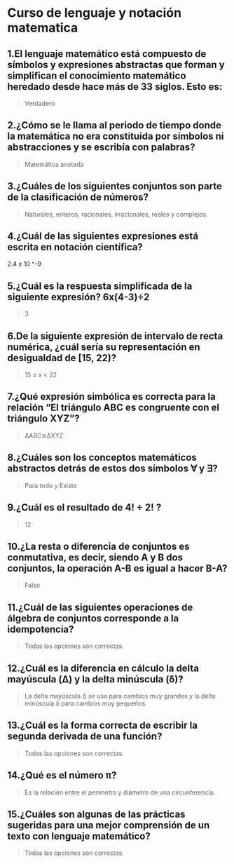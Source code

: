 # Curso de lenguaje y notación matematica
## 1.El lenguaje matemático está compuesto de símbolos y expresiones abstractas que forman y simplifican el conocimiento matemático heredado desde hace más de 33 siglos. Esto es:
> Verdadero

## 2.¿Cómo se le llama al periodo de tiempo donde la matemática no era constituida por símbolos ni abstracciones y se escribía con palabras?
> Matemática anotada

## 3.¿Cuáles de los siguientes conjuntos son parte de la clasificación de números?
> Naturales, enteros, racionales, irracionales, reales y complejos.

## 4.¿Cuál de las siguientes expresiones está escrita en notación científica?
2.4 x 10 ^-9

## 5.¿Cuál es la respuesta simplificada de la siguiente expresión? 6x(4-3)÷2
> 3

## 6.De la siguiente expresión de intervalo de recta numérica, ¿cuál sería su representación en desigualdad de [15, 22)?
> 15 ≤ x < 22

## 7.¿Qué expresión simbólica es correcta para la relación “El triángulo ABC es congruente con el triángulo XYZ”?
> ΔABC≅ΔXYZ

## 8.¿Cuáles son los conceptos matemáticos abstractos detrás de estos dos símbolos ∀ y ∃?
> Para todo y Existe

## 9.¿Cuál es el resultado de 4! ÷ 2! ?
> 12

## 10.¿La resta o diferencia de conjuntos es conmutativa, es decir, siendo A y B dos conjuntos, la operación A-B es igual a hacer B-A?
> Falso

## 11.¿Cuál de las siguientes operaciones de álgebra de conjuntos corresponde a la idempotencia?
> Todas las opciones son correctas.

## 12.¿Cuál es la diferencia en cálculo la delta mayúscula (Δ) y la delta minúscula (δ)?

> La delta mayúscula Δ se usa para cambios muy grandes y la delta minúscula δ para cambios muy pequeños.

## 13.¿Cuál es la forma correcta de escribir la segunda derivada de una función?
>Todas las opciones son correctas.

## 14.¿Qué es el número π?
> Es la relación entre el perímetro y diámetro de una circunferencia.

## 15.¿Cuáles son algunas de las prácticas sugeridas para una mejor comprensión de un texto con lenguaje matemático?
> Todas las opciones son correctas.
